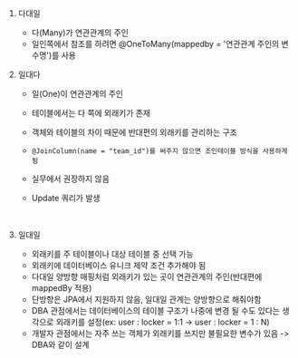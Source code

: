1. 다대일
   - 다(Many)가 연관관계의 주인
   - 일인쪽에서 참조를 하려면 @OneToMany(mappedby = '연관관계 주인의 변수명')를 사용





2. 일대다

   - 일(One)이 연관관계의 주인

   - 테이블에서는 다 쪽에 외래키가 존재

   - 객체와 테이블의 차이 때문에 반대편의 외래키를 관리하는 구조

   - ```
     @JoinColumn(name = "team_id")를 써주지 않으면 조인테이블 방식을 사용하게 됨
     ```

   - 실무에서 권장하지 않음

   - Update 쿼리가 발생

     ​




3. 일대일
   - 외래키를 주 테이블이나 대상 테이블 중 선택 가능
   - 외래키에 데이터베이스 유니크 제약 조건 추가해야 됨
   - 다대일 양방향 매핑처럼 외래키가 있는 곳이 연관관계의 주인(반대편에 mappedBy 적용)
   - 단방향은 JPA에서 지원하지 않음, 일대일 관계는 양방향으로 해줘야함
   - DBA 관점에서는 데이터베이스의 테이블 구조가 나중에 변경 될 수도 있다는 생각으로 외래키를 설정(ex: user : locker = 1:1 -> user : locker = 1 : N)
   - 개발자 관점에서는 자주 쓰는 객체가 외래키를 쓰지만 불필요한 변수가 있음 -> DBA와 같이 설계